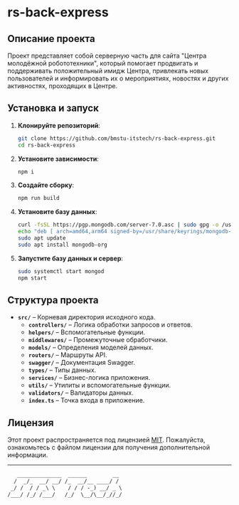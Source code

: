 # rs-back-express

## Описание проекта

Проект представляет собой серверную часть для сайта "Центра молодёжной робототехники", который помогает продвигать и поддерживать положительный имидж Центра, привлекать новых пользователей и информировать их о мероприятиях, новостях и других активностях, проходящих в Центре.

## Установка и запуск

1. **Клонируйте репозиторий**:
   ```bash
   git clone https://github.com/bmstu-itstech/rs-back-express.git
   cd rs-back-express
   ```

2. **Установите зависимости**:
   ```bash
   npm i
   ```

3. **Создайте сборку**:
   ```bash
   npm run build
   ```

4. **Установите базу данных**:
   ```bash
   curl -fsSL https://pgp.mongodb.com/server-7.0.asc | sudo gpg -o /usr/share/keyrings/mongodb-server-7.0.gpg --dearmor
   echo "deb [ arch=amd64,arm64 signed-by=/usr/share/keyrings/mongodb-server-7.0.gpg ] https://repo.mongodb.org/apt/ubuntu jammy/mongodb-org/7.0 multiverse" | sudo tee /etc/apt/sources.list.d/mongodb-org-7.0.list
   sudo apt update
   sudo apt install mongodb-org
   ```

5. **Запустите базу данных и сервер**:
   ```bash
   sudo systemctl start mongod
   npm start
   ```

## Структура проекта

- **`src/`** – Корневая директория исходного кода.
  - **`controllers/`** – Логика обработки запросов и ответов.
  - **`helpers/`** – Вспомогательные функции.
  - **`middlewares/`** – Промежуточные обработчики.
  - **`models/`** – Определения моделей данных.
  - **`routers/`** – Маршруты API.
  - **`swagger/`** – Документация Swagger.
  - **`types/`** – Типы данных.
  - **`services/`** – Бизнес-логика приложения.
  - **`utils/`** – Утилиты и вспомогательные функции.
  - **`validators/`** – Валидаторы данных.
  - **`index.ts`** – Точка входа в приложение.

## Лицензия

Этот проект распространяется под лицензией [MIT](LICENSE). Пожалуйста, ознакомьтесь с файлом лицензии для получения дополнительной информации.

---

```txt
   ______________  ______        __ 
  /  _/_  __/ __/ /_  __/__ ____/ / 
 _/ /  / / _\ \    / / / -_) __/ _ \
/___/ /_/ /___/   /_/  \__/\__/_//_/
                                                                 
```